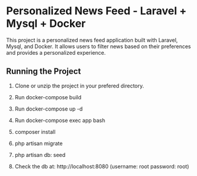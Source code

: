 # Personalized News Feed - Laravel + Mysql + Docker

This project is a personalized news feed application built with Laravel, Mysql, and Docker. It allows users to filter news based on their preferences and provides a personalized experience.

## Running the Project

1. Clone or unzip the project in your prefered directory.

2. Run docker-compose build

3. Run docker-compose up -d

4. Run docker-compose exec app bash

5. composer install

6. php artisan migrate

7. php artisan db: seed

8. Check the db at: http://localhost:8080
    (username:  root  password: root)
